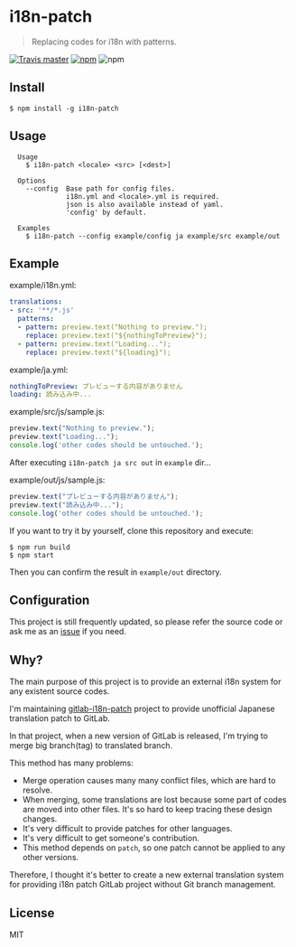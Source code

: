 # i18n-patch

> Replacing codes for i18n with patterns.

[![Travis master](https://img.shields.io/travis/ksoichiro/i18n-patch/master.svg?style=flat-square)](https://travis-ci.org/ksoichiro/i18n-patch)
[![npm](https://img.shields.io/npm/v/i18n-patch.svg?style=flat-square)](https://www.npmjs.com/package/i18n-patch)
![npm](https://img.shields.io/npm/l/i18n-patch.svg?style=flat-square)

## Install

```console
$ npm install -g i18n-patch
```

## Usage

```
  Usage
    $ i18n-patch <locale> <src> [<dest>]

  Options
    --config  Base path for config files.
              i18n.yml and <locale>.yml is required.
              json is also available instead of yaml.
              'config' by default.

  Examples
    $ i18n-patch --config example/config ja example/src example/out
```

## Example

example/i18n.yml:

```yaml
translations:
- src: '**/*.js'
  patterns:
  - pattern: preview.text("Nothing to preview.");
    replace: preview.text("${nothingToPreview}");
  - pattern: preview.text("Loading...");
    replace: preview.text("${loading}");
```

example/ja.yml:

```yaml
nothingToPreview: プレビューする内容がありません
loading: 読み込み中...
```

example/src/js/sample.js:

```javascript
preview.text("Nothing to preview.");
preview.text("Loading...");
console.log('other codes should be untouched.');
```

After executing `i18n-patch ja src out` in `example` dir...

example/out/js/sample.js:

```javascript
preview.text("プレビューする内容がありません");
preview.text("読み込み中...");
console.log('other codes should be untouched.');
```

If you want to try it by yourself, clone this repository and execute:

```console
$ npm run build
$ npm start
```

Then you can confirm the result in `example/out` directory.

## Configuration

This project is still frequently updated, so please refer the source code or ask me as an [issue](https://github.com/ksoichiro/i18n-patch/issues) if you need.

## Why?

The main purpose of this project is to provide an external i18n system for any existent source codes.

I'm maintaining [gitlab-i18n-patch](https://github.com/ksoichiro/gitlab-i18n-patch) project
to provide unofficial Japanese translation patch to GitLab.

In that project, when a new version of GitLab is released,
I'm trying to merge big branch(tag) to translated branch.

This method has many problems:

- Merge operation causes many many conflict files, which are hard to resolve.
- When merging, some translations are lost
  because some part of codes are moved into other files.
  It's so hard to keep tracing these design changes.
- It's very difficult to provide patches for other languages.
- It's very difficult to get someone's contribution.
- This method depends on `patch`, so one patch cannot be applied to any other versions.

Therefore, I thought it's better to create a new external translation system
for providing i18n patch GitLab project without Git branch management.

## License

MIT
